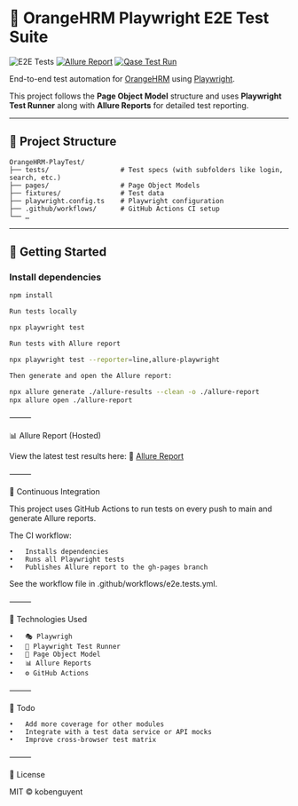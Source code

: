 
# 🧪 OrangeHRM Playwright E2E Test Suite

![E2E Tests](https://github.com/kobenguyent/OrangeHRM-PlayTest/actions/workflows/e2e.tests.yml/badge.svg)
[![Allure Report](https://img.shields.io/badge/Allure--Report-View-blue?logo=allure)](https://kobenguyent.github.io/OrangeHRM-PlayTest)
[![Qase Test Run](https://img.shields.io/badge/Qase-Test%20Run-blue?logo=data:image/png;base64,iVBORw0KGgo)](https://app.qase.io/public/report/adb5c9b45d87cc8e250b235c88383fbbf92781ac)

End-to-end test automation for [OrangeHRM](https://opensource-demo.orangehrmlive.com/) using [Playwright](https://playwright.dev/).

This project follows the **Page Object Model** structure and uses **Playwright Test Runner** along with **Allure Reports** for detailed test reporting.

---

## 📁 Project Structure
```
OrangeHRM-PlayTest/
├── tests/                  # Test specs (with subfolders like login, search, etc.)
├── pages/                  # Page Object Models
├── fixtures/               # Test data
├── playwright.config.ts    # Playwright configuration
├── .github/workflows/      # GitHub Actions CI setup
└── …
```
---

## 🚀 Getting Started

### Install dependencies

```bash
npm install

Run tests locally

npx playwright test

Run tests with Allure report

npx playwright test --reporter=line,allure-playwright

Then generate and open the Allure report:

npx allure generate ./allure-results --clean -o ./allure-report
npx allure open ./allure-report
```

⸻

📊 Allure Report (Hosted)

View the latest test results here:
🔗 [Allure Report](https://kobenguyent.github.io/OrangeHRM-PlayTest)

⸻

🔄 Continuous Integration

This project uses GitHub Actions to run tests on every push to main and generate Allure reports.

The CI workflow:

	•	Installs dependencies
	•	Runs all Playwright tests
	•	Publishes Allure report to the gh-pages branch

See the workflow file in 
.github/workflows/e2e.tests.yml.

⸻

🧩 Technologies Used

	•	🎭 Playwrigh
	•	🧪 Playwright Test Runner
	•	🧱 Page Object Model
	•	📊 Allure Reports
	•	⚙️ GitHub Actions

⸻

📌 Todo

	•	Add more coverage for other modules
	•	Integrate with a test data service or API mocks
	•	Improve cross-browser test matrix

⸻

📄 License

MIT © kobenguyent